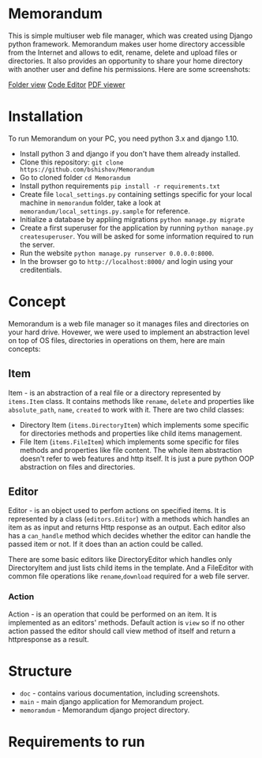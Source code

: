 # Memorandum
This is simple multiuser web file manager, which was created using Django python framework.
Memorandum makes user home directory accessible from the Internet and allows to edit, rename,
delete and upload files or directories. It also provides an opportunity to share your home
directory with another user and define his permissions. Here are some screenshots:

[Folder view](/doc/screenshots/folder.png)
[Code Editor](/doc/screenshots/code_editor.png)
[PDF viewer](/doc/screenshots/pdf_viewer.png)

# Installation
To run Memorandum on your PC, you need python 3.x and django 1.10.

 - Install python 3 and django if you don't have them already installed.
 - Clone this repository: `git clone https://github.com/bshishov/Memorandum`
 - Go to cloned folder `cd Memorandum`
 - Install python requirements `pip install -r requirements.txt`
 - Create file `local_settings.py` containing settings specific for your local machine in `memorandum` folder, take a look at `memorandum/local_settings.py.sample` for reference.
 - Initialize a database by appliing migrations `python manage.py migrate`
 - Create a first superuser for the application by running `python manage.py createsuperuser`. You will be asked for some information required to run the server.
 - Run the website `python manage.py runserver 0.0.0.0:8000`.
 - In the browser go to `http://localhost:8000/` and login using your creditentials.

# Concept
Memorandum is a web file manager so it manages files and directories on your hard drive. Hovewer, we were used to implement an abstraction level on top of OS files, directories in operations on them, here are main concepts:

## Item
Item - is an abstraction of a real file or a directory represented by `items.Item` class. It contains methods like `rename`, `delete` and properties like `absolute_path`, `name`, `created` to work with it. There are two child classes:
 - Directory Item (`items.DirectoryItem`) which implements some specific for directories methods and properties like child items management.
 - File Item (`items.FileItem`) which implements some specific for files methods and properties like file content.
The whole item abstraction doesn't refer to web features and http itself. It is just a pure python OOP abstraction on files and directories.

## Editor
Editor - is an object used to perfom actions on specified items. It is represented by a class (`editors.Editor`) with a methods which handles an item as as input and returns Http response as an output. Each editor also has a `can_handle` method which decides whether the editor can handle the passed item or not. If it does than an action could be called.

There are some basic editors like DirectoryEditor which handles only DirectoryItem and just lists child items in the template. And a FileEditor with common file operations like `rename`,`download` required for a web file server.

### Action
Action - is an operation that could be performed on an item. It is implemented as an editors' methods. Default action is `view` so if no other action passed the editor should call view method of itself and return a httpresponse as a result.


# Structure
 * `doc` - contains various documentation, including screenshots.
 * `main` - main django application for Memorandum project.
 * `memoramdum` - Memorandum django project directory.


# Requirements to run
